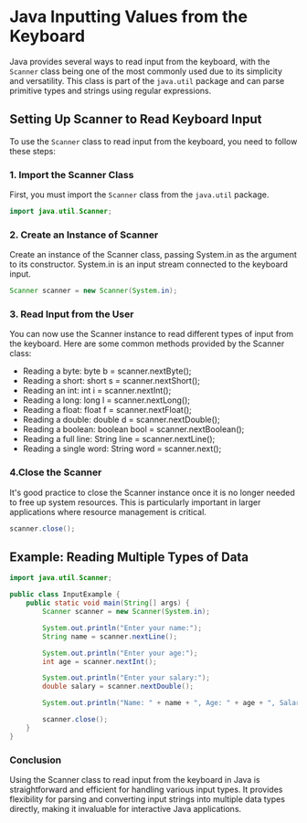 # Java Inputting Values from the Keyboard

Java provides several ways to read input from the keyboard, with the `Scanner` class being one of the most commonly used due to its simplicity and versatility. This class is part of the `java.util` package and can parse primitive types and strings using regular expressions.

## Setting Up Scanner to Read Keyboard Input

To use the `Scanner` class to read input from the keyboard, you need to follow these steps:

### 1. Import the Scanner Class

First, you must import the `Scanner` class from the `java.util` package.

```java
import java.util.Scanner;
```

### 2. Create an Instance of Scanner

Create an instance of the Scanner class, passing System.in as the argument to its constructor. System.in is an input stream connected to the keyboard input.

```java
Scanner scanner = new Scanner(System.in);
```

### 3. Read Input from the User

You can now use the Scanner instance to read different types of input from the keyboard. Here are some common methods provided by the Scanner class:

- Reading a byte: byte b = scanner.nextByte();
- Reading a short: short s = scanner.nextShort();
- Reading an int: int i = scanner.nextInt();
- Reading a long: long l = scanner.nextLong();
- Reading a float: float f = scanner.nextFloat();
- Reading a double: double d = scanner.nextDouble();
- Reading a boolean: boolean bool = scanner.nextBoolean();
- Reading a full line: String line = scanner.nextLine();
- Reading a single word: String word = scanner.next();

### 4.Close the Scanner

It's good practice to close the Scanner instance once it is no longer needed to free up system resources. This is particularly important in larger applications where resource management is critical.

```java
scanner.close();

```

## Example: Reading Multiple Types of Data

```java
import java.util.Scanner;

public class InputExample {
    public static void main(String[] args) {
        Scanner scanner = new Scanner(System.in);

        System.out.println("Enter your name:");
        String name = scanner.nextLine();

        System.out.println("Enter your age:");
        int age = scanner.nextInt();

        System.out.println("Enter your salary:");
        double salary = scanner.nextDouble();

        System.out.println("Name: " + name + ", Age: " + age + ", Salary: " + salary);

        scanner.close();
    }
}
```

### Conclusion

Using the Scanner class to read input from the keyboard in Java is straightforward and efficient for handling various input types. It provides flexibility for parsing and converting input strings into multiple data types directly, making it invaluable for interactive Java applications.
